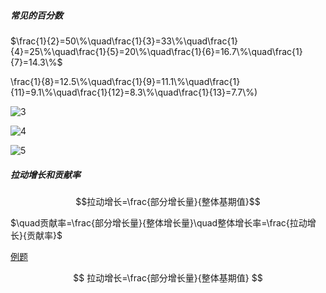 ##### 常见的百分数

$\frac{1}{2}=50\%\quad\frac{1}{3}=33\%\quad\frac{1}{4}=25\%\quad\frac{1}{5}=20\%\quad\frac{1}{6}=16.7\%\quad\frac{1}{7}=14.3\%$

\frac{1}{8}=12.5\\%\quad\frac{1}{9}=11.1\\%\quad\frac{1}{11}=9.1\\%\quad\frac{1}{12}=8.3\\%\quad\frac{1}{13}=7.7\\%)

![3](http://latex.codecogs.com/svg.latex?\frac{1}{14}=7.1\\%\quad\frac{1}{15}=6.7\\%\quad\frac{1}{16}=6.25\\%\quad\frac{1}{17}=5.9\\%\quad\frac{1}{18}=5.6\\%)

![4](http://latex.codecogs.com/svg.latex?\frac{1}{19}=5.3\\%\quad12^{2}=144\quad13^{2}=169\quad14^{2}=196\quad15^{2}=225\quad16^{2}=256)

![5](http://latex.codecogs.com/svg.latex?17^{2}=289\quad18^{2}=324\quad19^{2}=361\quad1.1^{3}=1.331)

##### 拉动增长和贡献率

$$拉动增长=\frac{部分增长量}{整体基期值}$$

$\quad贡献率=\frac{部分增长量}{整体增长量}\quad整体增长率=\frac{拉动增长}{贡献率}$

[例题](http://www.offcn.com/xingce/2019/0606/11907.html)

$$
拉动增长=\frac{部分增长量}{整体基期值}
$$